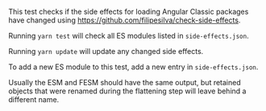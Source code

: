This test checks if the side effects for loading Angular Classic packages have changed using <https://github.com/filipesilva/check-side-effects>.

Running `yarn test` will check all ES modules listed in `side-effects.json`.

Running `yarn update` will update any changed side effects.

To add a new ES module to this test, add a new entry in `side-effects.json`.

Usually the ESM and FESM should have the same output, but retained objects that were renamed during the flattening step will leave behind a different name.
